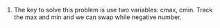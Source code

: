 1. The key to solve this problem is use two variables: cmax, cmin. Track the max and min and we can swap while negative number.